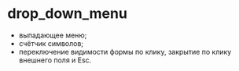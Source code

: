 # drop_down_menu
- выпадающее меню;
- счётчик символов;
- переключение видимости формы по клику, закрытие по клику внешнего поля и Esc.
